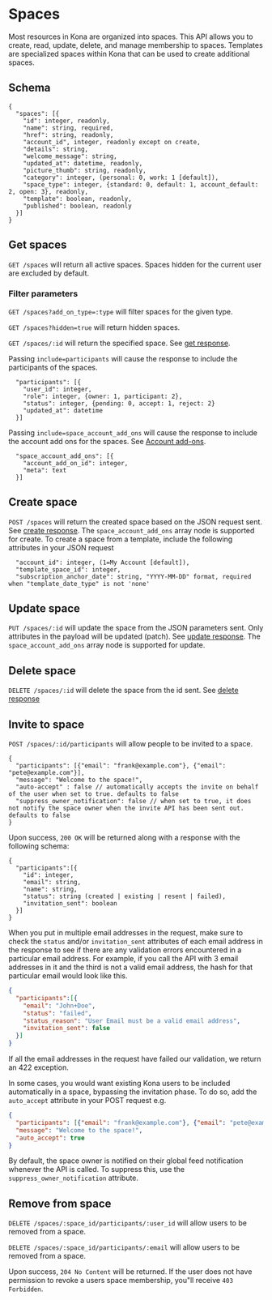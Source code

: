 Spaces
========

Most resources in Kona are organized into spaces.  This API allows you to create, read, update, delete, and manage membership to spaces.
Templates are specialized spaces within Kona that can be used to create additional spaces.

Schema  <a name='schema'></a>
------------
```
{
  "spaces": [{
    "id": integer, readonly,
    "name": string, required,
    "href": string, readonly,
    "account_id", integer, readonly except on create,
    "details": string,
    "welcome_message": string,
    "updated_at": datetime, readonly,
    "picture_thumb": string, readonly,
    "category": integer, (personal: 0, work: 1 [default]),
    "space_type": integer, {standard: 0, default: 1, account_default: 2, open: 3}, readonly,
    "template": boolean, readonly,
    "published": boolean, readonly
  }]
}
```


Get spaces
------------
`GET /spaces` will return all active spaces. Spaces hidden for the current user are excluded by default.

### Filter parameters
`GET /spaces?add_on_type=:type` will filter spaces for the given type.

`GET /spaces?hidden=true` will return hidden spaces.

`GET /spaces/:id` will return the specified space. See [get response](responses.md#get).

<a name='participants'></a>Passing `include=participants` will cause the response to include the participants of the spaces.
```
  "participants": [{
    "user_id": integer,
    "role": integer, {owner: 1, participant: 2},
    "status": integer, {pending: 0, accept: 1, reject: 2}
    "updated_at": datetime
  }]
```

<a name='addons'></a>Passing `include=space_account_add_ons` will cause the response to include the account add ons for the spaces. See [Account add-ons](accounts.md#addons).
```
  "space_account_add_ons": [{
    "account_add_on_id": integer,
    "meta": text
  }]
```


Create space
-----------
`POST /spaces` will return the created space based on the JSON request sent. See [create response](responses.md#create).
The `space_account_add_ons` array node is supported for create.
To create a space from a template, include the following attributes in your JSON request
```
  "account_id": integer, (1=My Account [default]),
  "template_space_id": integer,
  "subscription_anchor_date": string, "YYYY-MM-DD" format, required when "template_date_type" is not 'none'
  ```

Update space
---------------
`PUT /spaces/:id` will update the space from the JSON parameters sent. Only attributes in the payload will be updated (patch). See [update response](responses.md#update).
The `space_account_add_ons` array node is supported for update.


Delete space
---------------
`DELETE /spaces/:id` will delete the space from the id sent. See [delete response](responses.md#delete)


Invite to space
---------------
`POST /spaces/:id/participants` will allow people to be invited to a space.

```
{
  "participants": [{"email": "frank@example.com"}, {"email": "pete@example.com"}],
  "message": "Welcome to the space!",
  "auto-accept" : false // automatically accepts the invite on behalf of the user when set to true. defaults to false
  "suppress_owner_notification": false // when set to true, it does not notify the space owner when the invite API has been sent out. defaults to false
}
```

Upon success, `200 OK` will be returned along with a response with the following schema:

```
{
  "participants":[{
    "id": integer,
    "email": string,
    "name": string,
    "status": string (created | existing | resent | failed),
    "invitation_sent": boolean
  }]
}
```

When you put in multiple email addresses in the request, make sure to check the `status` and/or `invitation_sent` attributes of each email address in the response to see if there are any validation errors encountered in a particular email address. For example, if you call the API with 3 email addresses in it and the third is not a valid email address, the hash for that particular email would look like this.

```json
{
  "participants":[{
    "email": "John+Doe",
    "status": "failed",
    "status_reason": "User Email must be a valid email address",
    "invitation_sent": false
  }]
}
```

If all the email addresses in the request have failed our validation, we return an 422 exception.

In some cases, you would want existing Kona users to be included automatically in a space, bypassing the invitation phase. To do so, add the `auto_accept` attribute in your POST request e.g. 

```json
{
  "participants": [{"email": "frank@example.com"}, {"email": "pete@example.com"}],
  "message": "Welcome to the space!",
  "auto_accept": true
}
```

By default, the space owner is notified on their global feed notification whenever the API is called. To suppress this, use the `suppress_owner_notification` attribute.

Remove from space
---------------
`DELETE /spaces/:space_id/participants/:user_id` will allow users to be removed from a space.

`DELETE /spaces/:space_id/participants/:email` will allow users to be removed from a space.

Upon success, `204 No Content` will be returned.  If the user does not have permission to revoke a users space membership, you"ll receive `403 Forbidden`.
